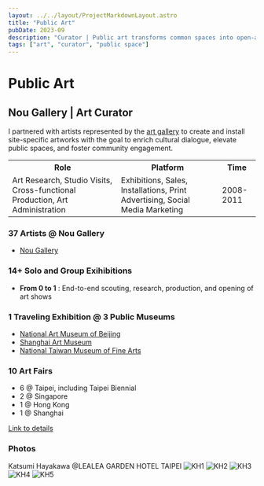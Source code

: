 ```yaml
---
layout: ../../layout/ProjectMarkdownLayout.astro
title: "Public Art"
pubDate: 2023-09
description: "Curator | Public art transforms common spaces into open-air galleries for all."
tags: ["art", "curator", "public space"]
---
```


# Public Art

## Nou Gallery | Art Curator

I partnered with artists represented by the [art gallery](http://www.nougallery.com/) to create and install site-specific artworks with the goal to enrich cultural dialogue, elevate public spaces, and foster community engagement.

<table>
<tr>
    <th>Role</th>
    <th>Platform</th>
    <th>Time</th>
</tr>
<tr>
    <td>Art Research, Studio Visits, Cross-functional Production, Art Administration</td>
    <td>Exhibitions, Sales, Installations, Print Advertising, Social Media Marketing</td>
    <td>2008-2011</td>
</tr>
</table>

### 37 Artists @ Nou Gallery

- [Nou Gallery](http://www.nougallery.com/)

### 14+ Solo and Group Exihibitions

- **From 0 to 1** : End-to-end scouting, research, production, and opening of art shows

### 1 Traveling Exhibition @ 3 Public Museums

- [National Art Museum of Beijing](http://www.namoc.org/en/)
- [Shanghai Art Museum](https://www.sh-artmuseum.org.cn)
- [National Taiwan Museum of Fine Arts](https://www.ntmofa.gov.tw/)

### 10 Art Fairs

- 6 @ Taipei, including Taipei Biennial
- 2 @ Singapore
- 1 @ Hong Kong
- 1 @ Shanghai

[Link to details](https://drive.google.com/file/d/1RwilMN-DHIq_hu2lfDfWjnxylmC4YMQC/view?usp=drive_link)

### Photos

Katsumi Hayakawa @LEALEA GARDEN HOTEL TAIPEI
![KH1](/images/KH1.webp)
![KH2](/images/KH2.webp)
![KH3](/images/KH3.webp)
![KH4](/images/KH4.webp)
![KH5](/images/KH5.webp)
